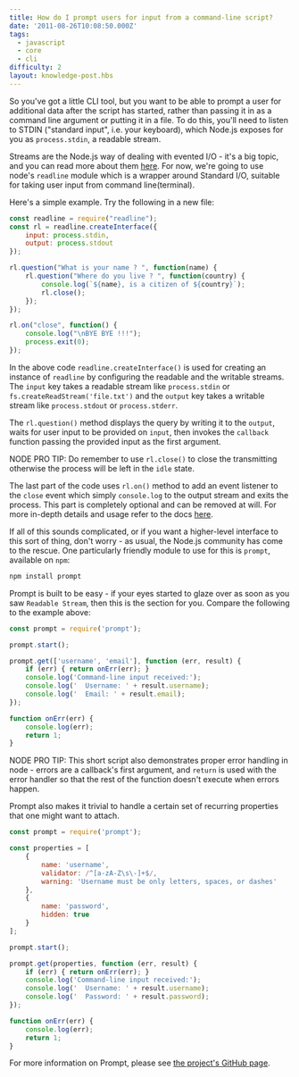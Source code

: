 ```yaml
---
title: How do I prompt users for input from a command-line script?
date: '2011-08-26T10:08:50.000Z'
tags:
  - javascript
  - core
  - cli
difficulty: 2
layout: knowledge-post.hbs
---
```


So you've got a little CLI tool, but you want to be able to prompt a user for additional data after the script has started, rather than passing it in as a command line argument or putting it in a file. To do this, you'll need to listen to STDIN ("standard input", i.e. your keyboard), which Node.js exposes for you as `process.stdin`, a readable stream.

Streams are the Node.js way of dealing with evented I/O - it's a big topic, and you can read more about them [here](https://nodejs.org/api/stream.html). For now, we're going to use node's `readline` module which is a wrapper around Standard I/O, suitable for taking user input from command line(terminal).

Here's a simple example. Try the following in a new file:

```js
const readline = require("readline");
const rl = readline.createInterface({
    input: process.stdin,
    output: process.stdout
});

rl.question("What is your name ? ", function(name) {
    rl.question("Where do you live ? ", function(country) {
        console.log(`${name}, is a citizen of ${country}`);
        rl.close();
    });
});

rl.on("close", function() {
    console.log("\nBYE BYE !!!");
    process.exit(0);
});
```

In the above code `readline.createInterface()` is used for creating an instance of `readline` by configuring the readable and the writable streams. The `input` key takes a readable stream like `process.stdin` or `fs.createReadStream('file.txt')` and the `output` key takes a writable stream like `process.stdout` or `process.stderr`.

The `rl.question()` method displays the query by writing it to the `output`, waits for user input to be provided on `input`, then invokes the `callback` function passing the provided input as the first argument.

NODE PRO TIP: Do remember to use `rl.close()` to close the transmitting otherwise the process will be left in the `idle` state.

The last part of the code uses `rl.on()` method to add an event listener to the `close` event which simply `console.log` to the output stream and exits the process. This part is completely optional and can be removed at will. For more in-depth details and usage refer to the docs [here](https://nodejs.org/api/readline.html).

If all of this sounds complicated, or if you want a higher-level interface to this sort of thing, don't worry - as usual, the Node.js community has come to the rescue. One particularly friendly module to use for this is `prompt`, available on `npm`:

```bash
npm install prompt
```

Prompt is built to be easy - if your eyes started to glaze over as soon as you saw `Readable Stream`, then this is the section for you. Compare the following to the example above:

```js
const prompt = require('prompt');

prompt.start();

prompt.get(['username', 'email'], function (err, result) {
    if (err) { return onErr(err); }
    console.log('Command-line input received:');
    console.log('  Username: ' + result.username);
    console.log('  Email: ' + result.email);
});

function onErr(err) {
    console.log(err);
    return 1;
}
```

NODE PRO TIP: This short script also demonstrates proper error handling in node - errors are a callback's first argument, and `return` is used with the error handler so that the rest of the function doesn't execute when errors happen.

Prompt also makes it trivial to handle a certain set of recurring properties that one might want to attach.

```js
const prompt = require('prompt');

const properties = [
    {
        name: 'username',
        validator: /^[a-zA-Z\s\-]+$/,
        warning: 'Username must be only letters, spaces, or dashes'
    },
    {
        name: 'password',
        hidden: true
    }
];

prompt.start();

prompt.get(properties, function (err, result) {
    if (err) { return onErr(err); }
    console.log('Command-line input received:');
    console.log('  Username: ' + result.username);
    console.log('  Password: ' + result.password);
});

function onErr(err) {
    console.log(err);
    return 1;
}
```

For more information on Prompt, please see [the project's GitHub page](https://github.com/flatiron/prompt).
